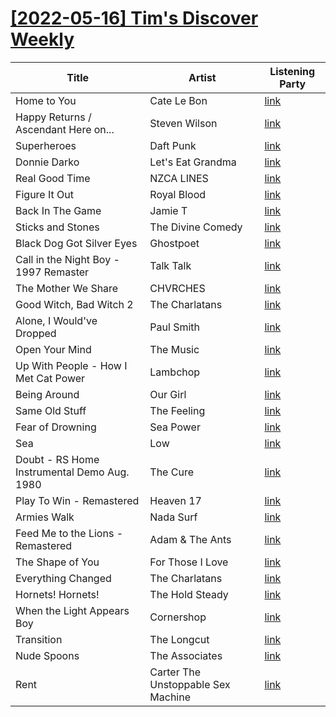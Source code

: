 # [[2022-05-16] Tim's Discover Weekly](https://open.spotify.com/user/zachthehammer/playlist/00oiVXCbmb3zzfFvg3R7rL)

| Title | Artist | Listening Party |
| --- | --- | --- |
| Home to You | Cate Le Bon | [link](https://timstwitterlisteningparty.com/pages/replay/feed_369.html) |
| Happy Returns / Ascendant Here on... | Steven Wilson | [link](https://timstwitterlisteningparty.com/pages/replay/feed_60.html) |
| Superheroes | Daft Punk | [link]() |
| Donnie Darko | Let's Eat Grandma | [link](https://timstwitterlisteningparty.com/pages/replay/feed_187.html) |
| Real Good Time | NZCA LINES | [link](https://timstwitterlisteningparty.com/pages/replay/feed_320.html) |
| Figure It Out | Royal Blood | [link](https://timstwitterlisteningparty.com/pages/replay/feed_394.html) |
| Back In The Game | Jamie T | [link](https://timstwitterlisteningparty.com/pages/replay/feed_1009.html) |
| Sticks and Stones | The Divine Comedy | [link](https://timstwitterlisteningparty.com/pages/replay/feed_474.html) |
| Black Dog Got Silver Eyes | Ghostpoet | [link](https://timstwitterlisteningparty.com/pages/replay/feed_571.html) |
| Call in the Night Boy - 1997 Remaster | Talk Talk | [link]() |
| The Mother We Share | CHVRCHES | [link](https://timstwitterlisteningparty.com/pages/replay/feed_277.html) |
| Good Witch, Bad Witch 2 | The Charlatans | [link](https://timstwitterlisteningparty.com/pages/replay/feed_288.html) |
| Alone, I Would've Dropped | Paul Smith | [link](https://timstwitterlisteningparty.com/pages/replay/feed_495.html) |
| Open Your Mind | The Music | [link](https://timstwitterlisteningparty.com/pages/replay/feed_923.html) |
| Up With People - How I Met Cat Power | Lambchop | [link](https://timstwitterlisteningparty.com/pages/replay/feed_174.html) |
| Being Around | Our Girl | [link](https://timstwitterlisteningparty.com/pages/replay/feed_221.html) |
| Same Old Stuff | The Feeling | [link](https://timstwitterlisteningparty.com/pages/replay/feed_607.html) |
| Fear of Drowning | Sea Power | [link](https://timstwitterlisteningparty.com/pages/replay/feed_210.html) |
| Sea | Low | [link](https://timstwitterlisteningparty.com/pages/replay/feed_120.html) |
| Doubt - RS Home Instrumental Demo Aug. 1980 | The Cure | [link](https://timstwitterlisteningparty.com/pages/replay/feed_191.html) |
| Play To Win - Remastered | Heaven 17 | [link](https://timstwitterlisteningparty.com/pages/replay/feed_91.html) |
| Armies Walk | Nada Surf | [link](https://timstwitterlisteningparty.com/pages/replay/feed_173.html) |
| Feed Me to the Lions - Remastered | Adam & The Ants | [link](https://timstwitterlisteningparty.com/pages/replay/feed_586.html) |
| The Shape of You | For Those I Love | [link](https://timstwitterlisteningparty.com/pages/replay/feed_719.html) |
| Everything Changed | The Charlatans | [link](https://timstwitterlisteningparty.com/pages/replay/feed_434.html) |
| Hornets! Hornets! | The Hold Steady | [link](https://timstwitterlisteningparty.com/pages/replay/feed_134.html) |
| When the Light Appears Boy | Cornershop | [link](https://timstwitterlisteningparty.com/pages/replay/feed_446.html) |
| Transition | The Longcut | [link](https://timstwitterlisteningparty.com/pages/replay/feed_374.html) |
| Nude Spoons | The Associates | [link]() |
| Rent | Carter The Unstoppable Sex Machine | [link](https://timstwitterlisteningparty.com/pages/replay/feed_316.html) |

